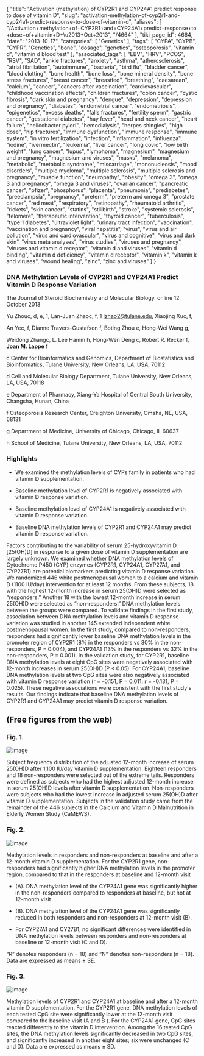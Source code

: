 {
    "title": "Activation (methylation) of CYP2R1 and CYP24A1 predict response to dose of vitamin D",
    "slug": "activation-methylation-of-cyp2r1-and-cyp24a1-predict-response-to-dose-of-vitamin-d",
    "aliases": [
        "/Activation+methylation+of+CYP2R1+and+CYP24A1+predict+response+to+dose+of+vitamin+D+\u2013+Oct+2013",
        "/4664"
    ],
    "tiki_page_id": 4664,
    "date": "2013-10-17",
    "categories": [
        "Genetics"
    ],
    "tags": [
        "CYPA",
        "CYPB",
        "CYPR",
        "Genetics",
        "bone",
        "dosage",
        "genetics",
        "osteoporosis",
        "vitamin d",
        "vitamin d blood test"
    ],
    "associated_tags": [
        "EBV",
        "HRV",
        "PCOS",
        "RSV",
        "SAD",
        "ankle fractures",
        "anxiety",
        "asthma",
        "atherosclerosis",
        "atrial fibrillation",
        "autoimmune",
        "bacteria",
        "bird flu",
        "bladder cancer",
        "blood clotting",
        "bone health",
        "bone loss",
        "bone mineral density",
        "bone stress fractures",
        "breast cancer",
        "breastfed",
        "breathing",
        "caesarean",
        "calcium",
        "cancer",
        "cancers after vaccination",
        "cardiovascular",
        "childhood vaccination effects",
        "children fractures",
        "colon cancer",
        "cystic fibrosis",
        "dark skin and pregnancy",
        "dengue",
        "depression",
        "depression and pregnancy",
        "diabetes",
        "endometrial cancer",
        "endometriosis",
        "epigenetics",
        "excess deaths",
        "falls fractures",
        "fertility sperm",
        "gastric cancer",
        "gestational diabetes",
        "hay fever",
        "head and neck cancer",
        "heart failure",
        "helicobacter pylori",
        "hemodialysis",
        "herpes shingles",
        "high dose",
        "hip fractures",
        "immune dysfunction",
        "immune response",
        "immune system",
        "in vitro fertilization",
        "infection",
        "inflammation",
        "influenza",
        "iodine",
        "ivermectin",
        "leukemia",
        "liver cancer",
        "long covid",
        "low birth weight",
        "lung cancer",
        "lupus",
        "lymphoma",
        "magnesium",
        "magnesium and pregnancy",
        "magnesium and viruses",
        "masks",
        "melanoma",
        "metabolic",
        "metabolic syndrome",
        "miscarriage",
        "mononucleosis",
        "mood disorders",
        "multiple myeloma",
        "multiple sclerosis",
        "multiple sclerosis and pregnancy",
        "muscle function",
        "neuropathy",
        "obesity",
        "omega 3",
        "omega 3 and pregnancy",
        "omega 3 and viruses",
        "ovarian cancer",
        "pancreatic cancer",
        "pfizer",
        "phosphorus",
        "placenta",
        "pneumonia",
        "prediabetes",
        "preeclampsia",
        "pregnancy",
        "preterm",
        "preterm and omega 3",
        "prostate cancer",
        "red meat",
        "respiratory",
        "retinopathy",
        "rheumatoid arthritis",
        "rickets",
        "skin cancer",
        "statins",
        "stillbirth",
        "stroke",
        "systemic sclerosis",
        "telomere",
        "therapeutic intervention",
        "thyroid cancer",
        "tuberculosis",
        "type 1 diabetes",
        "ultraviolet light",
        "urinary tract infection",
        "vaccination",
        "vaccination and pregnancy",
        "viral hepatitis",
        "virus",
        "virus and air pollution",
        "virus and cardiovascular",
        "virus and cognitive",
        "virus and dark skin",
        "virus meta analyses",
        "virus studies",
        "viruses and pregnancy",
        "viruses and vitamin d receptor",
        "vitamin d and viruses",
        "vitamin d binding",
        "vitamin d deficiency",
        "vitamin d receptor",
        "vitamin k",
        "vitamin k and viruses",
        "wound healing",
        "zinc",
        "zinc and viruses"
    ]
}


### DNA Methylation Levels of CYP2R1 and CYP24A1 Predict Vitamin D Response Variation

The Journal of Steroid Biochemistry and Molecular Biology. online 12 October 2013

Yu Zhouc, d, e, 1,     Lan-Juan Zhaoc, f, 1 lzhao2@tulane.edu,     Xiaojing Xuc, f,

An Yec, f,     Dianne Travers-Gustafson f,     Boting Zhou e,     Hong-Wei Wang g,

Weidong Zhangc,     L. Lee Hamm h,     Hong-Wen Deng c,     Robert R. Recker f,      **Joan M. Lappe**  f

c Center for Bioinformatics and Genomics, Department of Biostatistics and Bioinformatics, Tulane University, New Orleans, LA, USA, 70112

d Cell and Molecular Biology Department, Tulane University, New Orleans, LA, USA, 70118

e Department of Pharmacy, Xiang-Ya Hospital of Central South University, Changsha, Hunan, China

f Osteoporosis Research Center, Creighton University, Omaha, NE, USA, 68131

g Department of Medicine, University of Chicago, Chicago, IL 60637

h School of Medicine, Tulane University, New Orleans, LA, USA, 70112

### Highlights

* We examined the methylation levels of CYPs family in patients who had vitamin D supplementation.

* Baseline methylation level of CYP2R1 is negatively associated with vitamin D response variation.

* Baseline methylation level of CYP24A1 is negatively associated with vitamin D response variation.

* Baseline DNA methylation levels of CYP2R1 and CYP24A1 may predict vitamin D response variation.

Factors contributing to the variability of serum 25-hydroxyvitamin D <span>[25(OH)D]</span> in response to a given dose of vitamin D supplementation are largely unknown. We examined whether DNA methylation levels of Cytochrome P450 (CYP) enzymes (CYP2R1, CYP24A1, CYP27A1, and CYP27B1) are potential biomarkers predicting vitamin D response variation. We randomized 446 white postmenopausal women to a calcium and vitamin D (1100 IU/day) intervention for at least 12 months. From these subjects, 18 with the highest 12-month increase in serum 25(OH)D were selected as “responders.” Another 18 with the lowest 12-month increase in serum 25(OH)D were selected as “non-responders.” DNA methylation levels between the groups were compared. To validate findings in the first study, association between DNA methylation levels and vitamin D response variation was studied in another 145 extended independent white postmenopausal women. In the first study, compared to non-responders, responders had significantly lower baseline DNA methylation levels in the promoter region of CYP2R1 (8% in the responders vs 30% in the non-responders, P = 0.004), and CYP24A1 (13% in the responders vs 32% in the non-responders, P = 0.001). In the validation study, for CYP2R1, baseline DNA methylation levels at eight CpG sites were negatively associated with 12-month increases in serum 25(OH)D (P < 0.05). For CYP24A1, baseline DNA methylation levels at two CpG sites were also negatively associated with vitamin D response variation (r = -0.151, P = 0.011; r = -0.131, P = 0.025). These negative associations were consistent with the first study's results. Our findings indicate that baseline DNA methylation levels of CYP2R1 and CYP24A1 may predict vitamin D response variation.

## (Free figures from the web)

### Fig. 1.

<img src="https://d378j1rmrlek7x.cloudfront.net/attachments/jpeg/methy-f1.jpg" alt="image">

Subject frequency distribution of the adjusted 12-month increase of serum 25(OH)D after 1,100 IU/day vitamin D supplementation. Eighteen responders and 18 non-responders were selected out of the extreme tails. Responders were defined as subjects who had the highest adjusted 12-month increase in serum 25(OH)D levels after vitamin D supplementation. Non-responders were subjects who had the lowest increase in adjusted serum 25(OH)D after vitamin D supplementation. Subjects in the validation study came from the remainder of the 446 subjects in the Calcium and Vitamin D Malnutrition in Elderly Women Study (CaMEWS).

### Fig. 2.

<img src="https://d378j1rmrlek7x.cloudfront.net/attachments/jpeg/methy-f2.jpg" alt="image">

Methylation levels in responders and non-responders at baseline and after a 12-month vitamin D supplementation. For the CYP2R1 gene, non-responders had significantly higher DNA methylation levels in the promoter region, compared to that in the responders at baseline and 12-month visit 

* (A). DNA methylation level of the CYP24A1 gene was significantly higher in the non-responders compared to responders at baseline, but not at 12-month visit 

* (B). DNA methylation level of the CYP24A1 gene was significantly reduced in both responders and non-responders at 12-month visit (B). 

* For CYP27A1 and CY27B1, no significant differences were identified in DNA methylation levels between responders and non-responders at baseline or 12-month visit (C and D). 

“R” denotes responders (n = 18) and “N” denotes non-responders (n = 18). Data are expressed as means ± SE.

### Fig. 3.

<img src="https://d378j1rmrlek7x.cloudfront.net/attachments/jpeg/methy-f3.jpg" alt="image">

Methylation levels of CYP2R1 and CYP24A1 at baseline and after a 12-month vitamin D supplementation. For the CYP2R1 gene, DNA methylation levels of each tested CpG site were significantly lower at the 12-month visit compared to the baseline visit (A and B ). For the CYP24A1 gene, CpG sites reacted differently to the vitamin D intervention. Among the 16 tested CpG sites, the DNA methylation levels significantly decreased in two CpG sites, and significantly increased in another eight sites; six were unchanged (C and D). Data are expressed as means ± SD.